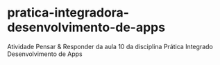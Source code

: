 # pratica-integradora-desenvolvimento-de-apps
Atividade Pensar &amp; Responder da aula 10 da disciplina Prática Integrado Desenvolvimento de Apps
